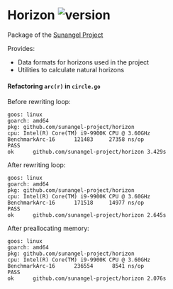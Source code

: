 # Horizon ![version](https://img.shields.io/badge/v0.0.2-blue.svg)

Package of the [Sunangel Project](git@github.com:sunangel-project/horizon.git)

Provides:
- Data formats for horizons used in the project
- Utilities to calculate natural horizons

#### Refactoring `arc(r)` in `circle.go`

Before rewriting loop:
```
goos: linux
goarch: amd64
pkg: github.com/sunangel-project/horizon
cpu: Intel(R) Core(TM) i9-9900K CPU @ 3.60GHz
BenchmarkArc-16    	 121483	    27358 ns/op
PASS
ok  	github.com/sunangel-project/horizon	3.429s
```

After rewriting loop:
```
goos: linux
goarch: amd64
pkg: github.com/sunangel-project/horizon
cpu: Intel(R) Core(TM) i9-9900K CPU @ 3.60GHz
BenchmarkArc-16    	 171518	    14977 ns/op
PASS
ok  	github.com/sunangel-project/horizon	2.645s
```

After preallocating memory:
```
goos: linux
goarch: amd64
pkg: github.com/sunangel-project/horizon
cpu: Intel(R) Core(TM) i9-9900K CPU @ 3.60GHz
BenchmarkArc-16    	 236554	     8541 ns/op
PASS
ok  	github.com/sunangel-project/horizon	2.076s
```
